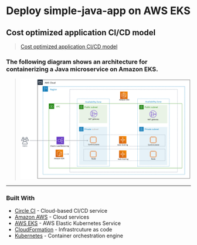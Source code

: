 # Deploy simple-java-app on AWS EKS

## Cost optimized application CI/CD model​

> [Cost optimized application CI/CD model​](files/Presentation.pdf)

### The following diagram shows an architecture for containerizing a Java microservice on Amazon EKS.

> ![EKS cluster diagram](files/eks-diagram.png)


-------------------------------------------------------------------------------------------------------------------------------------------------------

### Built With

- [Circle CI](www.circleci.com) - Cloud-based CI/CD service
- [Amazon AWS](https://aws.amazon.com/) - Cloud services
- [AWS EKS](https://aws.amazon.com/eks/) - AWS Elastic Kubernetes Service
- [CloudFormation](https://aws.amazon.com/cloudformation/) - Infrastrcuture as code
- [Kubernetes](https://kubernetes.io/) - Container orchestration engine
